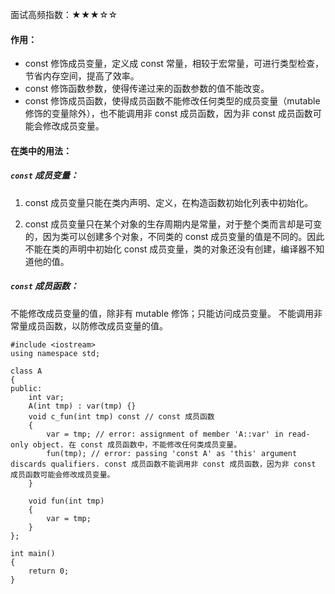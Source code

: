 面试高频指数：★★★☆☆

#### 作用：

* const 修饰成员变量，定义成 const 常量，相较于宏常量，可进行类型检查，节省内存空间，提高了效率。
* const 修饰函数参数，使得传递过来的函数参数的值不能改变。
* const 修饰成员函数，使得成员函数不能修改任何类型的成员变量（mutable 修饰的变量除外），也不能调用非 const 成员函数，因为非 const 成员函数可能会修改成员变量。

#### 在类中的用法：

##### `const` 成员变量：

1. const 成员变量只能在类内声明、定义，在构造函数初始化列表中初始化。

2. const 成员变量只在某个对象的生存周期内是常量，对于整个类而言却是可变的，因为类可以创建多个对象，不同类的 const 成员变量的值是不同的。因此不能在类的声明中初始化 const 成员变量，类的对象还没有创建，编译器不知道他的值。

##### `const` 成员函数：

不能修改成员变量的值，除非有 mutable 修饰；只能访问成员变量。
不能调用非常量成员函数，以防修改成员变量的值。

```
#include <iostream>
using namespace std;

class A
{
public:
	int var;
	A(int tmp) : var(tmp) {}
	void c_fun(int tmp) const // const 成员函数
	{
		var = tmp; // error: assignment of member 'A::var' in read-only object. 在 const 成员函数中，不能修改任何类成员变量。		
		fun(tmp); // error: passing 'const A' as 'this' argument discards qualifiers. const 成员函数不能调用非 const 成员函数，因为非 const 成员函数可能会修改成员变量。
	}

	void fun(int tmp)
	{
		var = tmp;
	}
};

int main()
{
    return 0;
}
```

